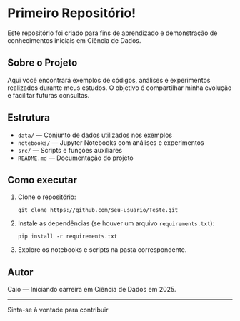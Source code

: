 # Primeiro Repositório!

Este repositório foi criado para fins de aprendizado e demonstração de conhecimentos iniciais em Ciência de Dados.

## Sobre o Projeto

Aqui você encontrará exemplos de códigos, análises e experimentos realizados durante meus estudos. O objetivo é compartilhar minha evolução e facilitar futuras consultas.

## Estrutura

- `data/` — Conjunto de dados utilizados nos exemplos
- `notebooks/` — Jupyter Notebooks com análises e experimentos
- `src/` — Scripts e funções auxiliares
- `README.md` — Documentação do projeto

## Como executar

1. Clone o repositório:
   ```
   git clone https://github.com/seu-usuario/Teste.git
   ```
2. Instale as dependências (se houver um arquivo `requirements.txt`):
   ```
   pip install -r requirements.txt
   ```
3. Explore os notebooks e scripts na pasta correspondente.

## Autor

Caio — Iniciando carreira em Ciência de Dados em 2025.

---

Sinta-se à vontade para contribuir
